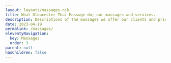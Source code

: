 ```yaml
---
layout: layouts/massages.njk
title: What Gloucester Thai Massage do; our massages and services.
description: Descriptions of the massages we offer our clients and pricing information with links to more detailed massage descriptions.
date: 2023-04-19
permalink: /massages/
eleventyNavigation:
  key: Massages
  order: 3
parent: null
hasChildren: false
---
```


